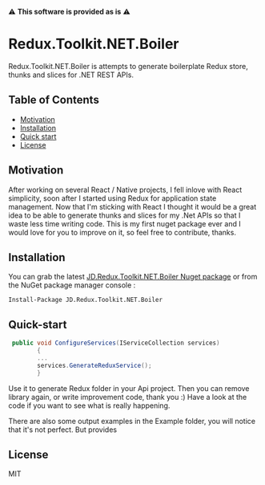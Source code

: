 

:warning: **This software is provided as is** :warning:

# Redux.Toolkit.NET.Boiler

Redux.Toolkit.NET.Boiler is attempts to generate boilerplate Redux store, thunks and slices for .NET REST APIs.

## Table of Contents

- [Motivation](#motivation)
- [Installation](#installation)
- [Quick start](#quick-start)
- [License](#license)

## Motivation

After working on several React / Native projects, I fell inlove with React simplicity, soon after I started using Redux for application state management.
Now that I'm sticking with React I thought it would be a great idea to be able to generate thunks and slices for my .Net APIs so that I waste less time writing code.
This is my first nuget package ever and I would love for you to improve on it, so feel free to contribute, thanks.

## Installation

You can grab the latest [JD.Redux.Toolkit.NET.Boiler Nuget package](https://www.nuget.org/packages/JD.Redux.Toolkit.NET.Boiler/) or from the NuGet package manager console :

    Install-Package JD.Redux.Toolkit.NET.Boiler

## Quick-start

```C#
 public void ConfigureServices(IServiceCollection services)
        {
        ...
        services.GenerateReduxService();
        }
```
Use it to generate Redux folder in your Api project. Then you can remove library again, or write improvement code, thank you :)
Have a look at the code if you want to see what is really happening.

There are also some output examples in the Example folder, you will notice that it's not perfect. But provides 
## License

MIT